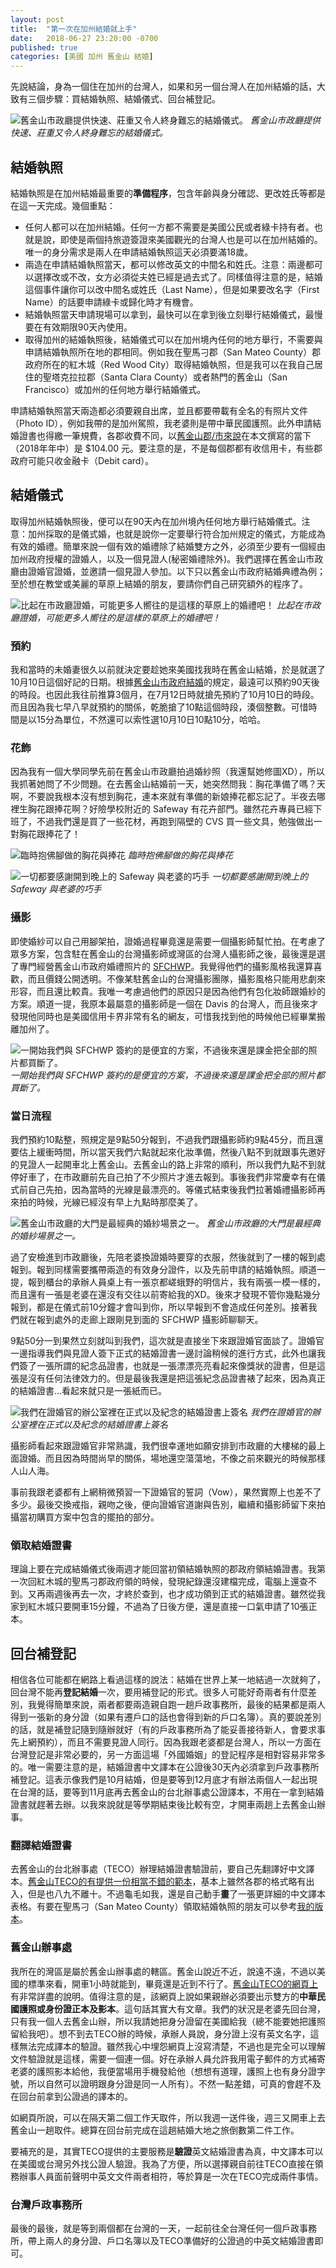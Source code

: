 ```yaml
---
layout: post
title:  "第一次在加州結婚就上手"
date:   2018-06-27 23:20:00 -0700
published: true
categories: [美國 加州 舊金山 結婚]
---
```


先說結論，身為一個住在加州的台灣人，如果和另一個台灣人在加州結婚的話，大致有三個步驟：買結婚執照、結婚儀式、回台補登記。

![舊金山市政廳提供快速、莊重又令人終身難忘的結婚儀式。](/assets/img/2018/sfch2.jpg)
*舊金山市政廳提供快速、莊重又令人終身難忘的結婚儀式。*

## 結婚執照

結婚執照是在加州結婚最重要的**準備程序**，包含年齡與身分確認、更改姓氏等都是在這一天完成。幾個重點：

- 任何人都可以在加州結婚。任何一方都不需要是美國公民或者綠卡持有者。也就是說，即使是兩個持旅遊簽證來美國觀光的台灣人也是可以在加州結婚的。唯一的身分需求是兩人在申請結婚執照這天必須要滿18歲。
- 兩造在申請結婚執照當天，都可以修改英文的中間名和姓氏。注意：兩邊都可以選擇改或不改，女方必須從夫姓已經是過去式了。同樣值得注意的是，結婚這個事件讓你可以改中間名或姓氏（Last Name），但是如果要改名字（First Name）的話要申請綠卡或歸化時才有機會。
- 結婚執照當天申請現場可以拿到，最快可以在拿到後立刻舉行結婚儀式，最慢要在有效期限90天內使用。
- 取得加州的結婚執照後，結婚儀式可以在加州境內任何的地方舉行，不需要與申請結婚執照所在地的郡相同。例如我在聖馬刁郡（San Mateo County）郡政府所在的紅木城（Red Wood City）取得結婚執照，但是我可以在我自己居住的聖塔克拉拉郡（Santa Clara County）或者熱門的舊金山（San Francisco）或加州的任何地方舉行結婚儀式。

申請結婚執照當天兩造都必須要親自出席，並且都要帶載有全名的有照片文件（Photo ID），例如我帶的是加州駕照，我老婆則是帶中華民國護照。此外申請結婚證書也得繳一筆規費，各郡收費不同，以[舊金山郡/市來說](https://sfgov.org/countyclerk/marriage-general-information)在本文撰寫的當下（2018年年中）是 $104.00 元。要注意的是，不是每個郡都有收信用卡，有些郡政府可能只收金融卡（Debit card）。

## 結婚儀式

取得加州結婚執照後，便可以在90天內在加州境內任何地方舉行結婚儀式。注意：加州採取的是儀式婚，也就是說你一定要舉行符合加州規定的儀式，方能成為有效的婚禮。簡單來說一個有效的婚禮除了結婚雙方之外，必須至少要有一個經由加州政府授權的證婚人，以及一個見證人(秘密婚禮除外)。我們選擇在舊金山市政廳由證婚官證婚，並邀請一個見證人參加。以下只以舊金山市政府結婚典禮為例；至於想在教堂或美麗的草原上結婚的朋友，要請你們自己研究額外的程序了。

![比起在市政廳證婚，可能更多人嚮往的是這樣的草原上的婚禮吧！](/assets/img/2018/IMG_0415.JPG)
*比起在市政廳證婚，可能更多人嚮往的是這樣的草原上的婚禮吧！*

### 預約

我和當時的未婚妻很久以前就決定要趁她來美國找我時在舊金山結婚，於是就選了10月10日這個好記的日期。根據[舊金山市政府結婚](https://sfgov.org/countyclerk/marriage-license-and-civilcommitment-ceremony-online-reservations)的規定，最遠可以預約90天後的時段。也因此我往前推算3個月，在7月12日時就搶先預約了10月10日的時段。而且因為我七早八早就預約的關係，乾脆搶了10點這個時段，湊個整數。可惜時間是以15分為單位，不然還可以索性選10月10日10點10分，哈哈。


### 花飾

因為我有一個大學同學先前在舊金山市政廳拍過婚紗照（我還幫她修圖XD），所以我抓著她問了不少問題。在去舊金山結婚前一天，她突然問我：胸花準備了嗎？天啊，不要說我根本沒有想到胸花，連本來就有準備的新娘捧花都忘記了。半夜去哪裡生胸花跟捧花啊？好險學校附近的 Safeway 有花卉部門。雖然花卉專員已經下班了，不過我們還是買了一些花材，再跑到隔壁的 CVS 買一些文具，勉強做出一對胸花跟捧花了！

![臨時抱佛腳做的胸花與捧花](/assets/img/2018/IMG_3191.JPG)
*臨時抱佛腳做的胸花與捧花*

![一切都要感謝開到晚上的 Safeway 與老婆的巧手](/assets/img/2018/IMG_3091.JPG)
*一切都要感謝開到晚上的 Safeway 與老婆的巧手*

### 攝影

即使婚紗可以自己用腳架拍，證婚過程畢竟還是需要一個攝影師幫忙拍。在考慮了眾多方案，包含駐在舊金山的台灣攝影師或灣區的台灣人攝影師之後，最後還是選了專門經營舊金山市政府婚禮照片的 [SFCHWP](https://www.sanfranciscocityhallweddingphotographer.com/)。我覺得他們的攝影風格我還算喜歡，而且價錢公開透明。不像某駐舊金山的台灣攝影團隊，攝影風格只能用悲劇來形容，而且還比較貴。我唯一考慮過他們的原因只是因為他們有包化妝師跟婚紗的方案。順道一提，我原本最屬意的攝影師是一個在 Davis 的台灣人，而且後來才發現他同時也是美國信用卡界非常有名的網友，可惜我找到他的時候他已經畢業搬離加州了。

![一開始我們與 SFCHWP 簽約的是便宜的方案，不過後來還是課金把全部的照片都買斷了。](/assets/img/2018/sfchwp2.jpg)
*一開始我們與 SFCHWP 簽約的是便宜的方案，不過後來還是課金把全部的照片都買斷了。*

### 當日流程

我們預約10點整，照規定是9點50分報到，不過我們跟攝影師約9點45分，而且還要估上緩衝時間，所以當天我們六點就起來化妝準備，然後八點不到就跟事先邀好的見證人一起開車北上舊金山。去舊金山的路上非常的順利，所以我們九點不到就停好車了，在市政廳前先自己拍了不少照片才進去報到。事後我們非常慶幸有在儀式前自己先拍，因為當時的光線是最漂亮的。等儀式結束後我們拉著婚禮攝影師再來拍的時候，光線已經沒有早上九點時那麼美了。

![舊金山市政廳的大門是最經典的婚紗場景之一。](/assets/img/2018/sfch1.jpg)
*舊金山市政廳的大門是最經典的婚紗場景之一。*

過了安檢進到市政廳後，先陪老婆換證婚時要穿的衣服，然後就到了一樓的報到處報到。報到同樣需要攜帶兩造的有效身分證件，以及先前申請的結婚執照。順道一提，報到櫃台的承辦人員桌上有一張京都嵯蛾野的明信片，我有兩張一模一樣的，而且還有一張是老婆在還沒有交往以前寄給我的XD。後來才發現不管你幾點幾分報到，都是在儀式前10分鐘才會叫到你，所以早報到不會造成任何差別。接著我們就在報到處外的走廊上跟剛見到面的 SFCHWP 攝影師聊聊天。

9點50分一到果然立刻就叫到我們，這次就是直接坐下來跟證婚官面談了。證婚官一邊指導我們與見證人簽下正式的結婚證書一邊討論稍候的進行方式，此外也讓我們簽了一張所謂的紀念品證書，也就是一張漂漂亮亮看起來像獎狀的證書，但是這張是沒有任何法律效力的。但是最後我還是把這張紀念品證書裱了起來，因為真正的結婚證書...看起來就只是一張紙而已。

![我們在證婚官的辦公室裡在正式以及紀念的結婚證書上簽名](/assets/img/2018/sfchwp1.jpg)
*我們在證婚官的辦公室裡在正式以及紀念的結婚證書上簽名*

攝影師看起來跟證婚官非常熟識，我們很幸運地如願安排到市政廳的大樓梯的最上面證婚。而且因為時間尚早的關係，場地還空蕩蕩地，不像之前來觀光的時候那樣人山人海。

事前我跟老婆都有上網稍微預習一下證婚官的誓詞（Vow），果然實際上也差不了多少。最後交換戒指，親吻之後，便向證婚官道謝與告別，繼續和攝影師留下來拍攝當初購買方案中包含的擺拍的部分。

### 領取結婚證書

理論上要在完成結婚儀式後兩週才能回當初領結婚執照的郡政府領結婚證書。我第一次回紅木城的聖馬刁郡政府領的時候，發現紀錄還沒建檔完成，電腦上還查不到。又再兩週後再去一次，才終於查到，也才成功領到正式的結婚證書。雖然從我家到紅木城只要開車15分鐘，不過為了日後方便，還是直接一口氣申請了10張正本。

## 回台補登記

相信各位可能都在網路上看過這樣的說法：結婚在世界上某一地結過一次就夠了，回台灣不能再**登記結婚**一次，要用補登記的形式。很多人可能好奇兩者有什麼差別，我覺得簡單來說，兩者都要兩造親自跑一趟戶政事務所，最後的結果都是兩人得到一張新的身分證（如果有遷戶口的話也會得到新的戶口名簿）。真的要說差別的話，就是補登記隨到隨辦就好（有的戶政事務所為了能妥善接待新人，會要求事先上網預約），而且不需要見證人同行。因為我跟老婆都是台灣人，所以一方面在台灣登記是非常必要的，另一方面這場「外國婚姻」的登記程序是相對容易非常多的。唯一需要注意的是，結婚證書中文譯本在公證後30天內必須拿到戶政事務所補登記。這表示像我們是10月結婚，但是要等到12月底才有辦法兩個人一起出現在台灣的話，要等到11月底再去舊金山的台北辦事處公證譯本，不用在一拿到結婚證書就趕著去辦。以我來說就是等學期結束後比較有空，才開車兩趟上去舊金山辦事。

### 翻譯結婚證書

去舊金山的台北辦事處（TECO）辦理結婚證書驗證前，要自己先翻譯好中文譯本。[舊金山TECO的有提供一份相當不錯的範本](https://www.taiwanembassy.org/ussfo/cat/15.html)，基本上雖然各郡的格式略有出入，但是也八九不離十。不過龜毛如我，還是自己動手**畫**了一張更詳細的中文譯本表格。有要在聖馬刁（San Mateo County）領取結婚執照的朋友可以參考[我的版本](/assets/certificate_translation.docx)。

### 舊金山辦事處

我所在的灣區是屬於舊金山辦事處的轄區。舊金山說近不近，說遠不遠，不過以美國的標準來看，開車1小時就能到，畢竟還是近到不行了。[舊金山TECO的網頁上](https://www.taiwanembassy.org/ussfo/post/241.html)有非常詳盡的說明。值得注意的是，該網頁上說如果親辦必須要出示雙方的**中華民國護照或身份證正本及影本**。這句話其實大有文章。我們的狀況是老婆先回台灣，只有我一個人去舊金山辦，所以我請她把身分證留在美國給我（總不能要她把護照留給我吧）。想不到去TECO辦的時候，承辦人員說，身分證上沒有英文名字，這樣無法完成譯本的驗證。雖然我心中埋怨網頁上沒寫清楚，不過也是完全可以理解文件驗證就是這樣，需要一個連一個。好在承辦人員允許我用電子郵件的方式補寄老婆的護照影本給他，我便當場用手機發給他（想想有道理，護照上也有身分證字號，所以自然可以證明跟身分證是同一人所有）。不然一點差錯，可真的會趕不及在回台前拿到公證過的譯本的。

如網頁所說，可以在隔天第二個工作天取件，所以我週一送件後，週三又開車上去舊金山一趟取件。總算在回台前完成在這趟結婚大地之旅倒數第二件工作。

要補充的是，其實TECO提供的主要服務是**驗證**英文結婚證書為真，中文譯本可以在美國或台灣另外找公證人驗證。我為了方便，所以選擇親自前往TECO直接在領務辦事人員面前聲明中英文文件兩者相符，等於算是一次在TECO完成兩件事情。

### 台灣戶政事務所

最後的最後，就是等到兩個都在台灣的一天，一起前往全台灣任何一個戶政事務所，帶上兩人的身分證、戶口名簿以及TECO準備好的公證過的中英文結婚證書即可。
